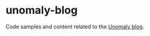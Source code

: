 # unomaly-blog

Code samples and content related to the [Unomaly blog](https://medium.com/unomaly).
